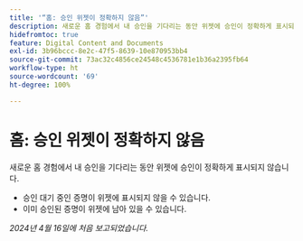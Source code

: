```yaml
---
title: '“홈: 승인 위젯이 정확하지 않음”'
description: 새로운 홈 경험에서 내 승인을 기다리는 동안 위젯에 승인이 정확하게 표시되지 않습니다.
hidefromtoc: true
feature: Digital Content and Documents
exl-id: 3b96bccc-8e2c-47f5-8639-10e870953bb4
source-git-commit: 73ac32c4856ce24548c4536781e1b36a2395fb64
workflow-type: ht
source-wordcount: '69'
ht-degree: 100%

---
```


# 홈: 승인 위젯이 정확하지 않음

<!-- WF, WFP-->

새로운 홈 경험에서 내 승인을 기다리는 동안 위젯에 승인이 정확하게 표시되지 않습니다.

* 승인 대기 중인 증명이 위젯에 표시되지 않을 수 있습니다.
* 이미 승인된 증명이 위젯에 남아 있을 수 있습니다.

_2024년 4월 16일에 처음 보고되었습니다._
